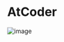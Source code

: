 
# AtCoder
![image](https://user-images.githubusercontent.com/44316768/163676061-b8d2790b-9bc2-4f3c-aa06-822f67822eec.png)

